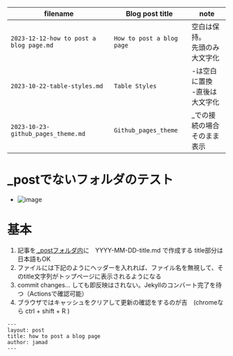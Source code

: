 <link rel="stylesheet" type="text/css" href="/assets/css/styles.css">

|filename|Blog post title|note|
|-|-|-|
|`2023-12-12-how to post a blog page.md`|`How to post a blog page`|空白は保持。<br>先頭のみ大文字化|
|`2023-10-22-table-styles.md`|`Table Styles`|-は空白に置換<br>-直後は大文字化|
|`2023-10-23-github_pages_theme.md`|`Github_pages_theme`|_での接続の場合<br>そのまま表示|


# _postでないフォルダのテスト
* ![image](https://github.com/jamad/jamad.github.io/assets/949913/f7d5af53-098a-4863-9393-327cd6619463)


# 基本
1. 記事を[ _postフォルダ内](https://github.com/jamad/jamad.github.io/tree/master/_posts)に　YYYY-MM-DD-title.md で作成する title部分は日本語もOK
1. ファイルには下記のようにヘッダーを入れれば、ファイル名を無視して、そのtitle文字列がトップページに表示されるようになる
1. commit changes... しても即反映はされない。Jekyllのコンバート完了を待つ（Actionsで確認可能）
1. ブラウザではキャッシュをクリアして更新の確認をするのが吉　(chromeなら ctrl + shift + R )

```ヘッダー具体例
---
layout: post
title: how to post a blog page
author: jamad
---
```


